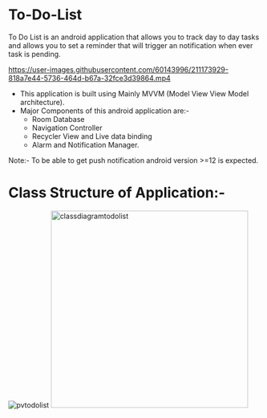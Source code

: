 # To-Do-List
To Do List is an android application that allows you to track day to day tasks and allows you to set a reminder that will trigger an notification when ever
task is pending.

https://user-images.githubusercontent.com/60143996/211173929-818a7e44-5736-464d-b67a-32fce3d39864.mp4

  * This application is built using  Mainly MVVM (Model View View Model architecture).
  * Major Components of this android application are:-
    - Room Database
    - Navigation Controller
    - Recycler View and Live data binding
    - Alarm and Notification Manager.
  
 Note:- To be able to get push notification android version >=12 is expected.

 # Class Structure of Application:-
 ![pvtodolist](https://user-images.githubusercontent.com/60143996/211174940-f3954441-f9af-45c2-baf0-09408826bcca.png)
<img width="393" alt="classdiagramtodolist" src="https://user-images.githubusercontent.com/60143996/211174926-2f72d243-15b2-4f79-b576-8340e756f841.png">

   
 

